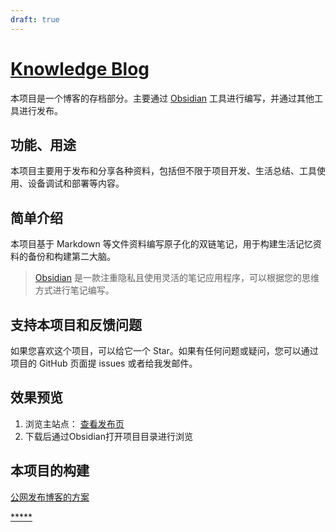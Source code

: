 ```yaml
---
draft: true
---
```

# [Knowledge Blog](https://blog.observerkei.top)

本项目是一个博客的存档部分。主要通过 [Obsidian](https://obsidian.md/)   工具进行编写，并通过其他工具进行发布。

## 功能、用途

本项目主要用于发布和分享各种资料，包括但不限于项目开发、生活总结、工具使用、设备调试和部署等内容。

## 简单介绍

本项目基于 Markdown 等文件资料编写原子化的双链笔记，用于构建生活记忆资料的备份和构建第二大脑。

> [Obsidian](https://obsidian.md/) 是一款注重隐私且使用灵活的笔记应用程序，可以根据您的思维方式进行笔记编写。

## 支持本项目和反馈问题

如果您喜欢这个项目，可以给它一个 Star。如果有任何问题或疑问，您可以通过项目的 GitHub 页面提 issues 或者给我发邮件。

## 效果预览

1. 浏览主站点： [查看发布页](https://observerkei.top/blog)
2. 下载后通过Obsidian打开项目目录进行浏览

## 本项目的构建

[公网发布博客的方案](https://blog.observerkei.top/WB/Develop/CPP-BEA/9.3-%E6%9E%84%E5%BB%BA%E5%92%8C%E5%85%AC%E7%BD%91%E9%83%A8%E7%BD%B2%E5%8D%9A%E5%AE%A2/9.3.2-%E4%BD%8E%E6%88%90%E6%9C%AC%E5%85%AC%E7%BD%91%E5%8F%91%E5%B8%83%E5%8D%9A%E5%AE%A2%E7%9A%84%E6%96%B9%E6%A1%88)

[*****](./index.md)
